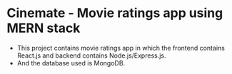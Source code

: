 # Cinemate - Movie ratings app using MERN stack
- This project contains movie ratings app in which the frontend contains React.js and backend contains Node.js/Express.js.
- And the database used is MongoDB.
